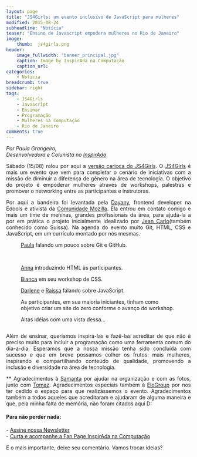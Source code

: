 ```yaml
---
layout: page
title: "JS4Girls: um evento inclusivo de JavaScript para mulheres"
modified: 2015-08-24
subheadline: "Notícia"
teaser: "Ensino de Javascript empodera mulheres no Rio de Janeiro"
image:
    thumb:  js4girls.png
header:
    image_fullwidth: "banner_principal.jpg"
    caption: Image by InspirAda na Computação
    caption_url: 
categories:
    - Noticia
breadcrumb: true
sidebar: right
tags:
    - JS4Girls
    - Javascript
    - Ensinar
    - Programação
    - Mulheres na Computação
    - Rio de Janeiro
comments: true
---
```


<p style='font-style:italic;'>Por Paula Grangeiro, <br />Desenvolvedora e Colunista no <a href="http://inspiradanacomputacao.com/" target="_blank">InspirAda</a></p>

<p align="justify">Sábado (15/08) rolou por aqui a <a href="https://fb.me/JS4GirlsRio" target="_blank">versão carioca do JS4Girls</a>. O <a href="http://js4girls.com/" target="_blank">JS4Girls</a> é mais um evento que vem para completar o cenário de iniciativas com a missão de diminuir a diferença de gênero na área de tecnologia. O objetivo do projeto é empoderar mulheres através de workshops, palestras e promover o networking entre as participantes e instrutoras.</p>

<p align="justify">Por aqui a bandeira foi levantada pela <a href="https://twitter.com/dayanyrec" target="_blank">Dayany</a>, frontend developer na Edools e ativista da <a href="https://www.mozilla.org/pt-BR/contribute/" target="_blank">Comunidade Mozilla</a>. Ela entrou em contato comigo e mais um time de meninas, grandes profissionais da área, para ajudá-la a por em prática o projeto inicialmente idealizado por <a href="https://twitter.com/osuissa" target="_blank">Jean Carlo</a>(também conhecido como Suissa). Na agenda do evento muito Git, HTML, CSS e JavaScript, em um currículo montado por nós mesmas.</p> 

<figure>
    <img src="http://inspiradanacomputacao.github.io/images/js4girls_rj_foto1.JPG" alt="">
    <figcaption><a href="https://twitter.com/paulagrangeiro" target="_blank">Paula</a> falando um pouco sobre Git e GitHub.</figcaption>
</figure> 
​
<figure>
    <img src="http://inspiradanacomputacao.github.io/images/js4girls_rj_foto2.JPG" alt="">
    <figcaption><a href="https://twitter.com/yuizinha" target="_blank">Anna</a> introduzindo HTML às participantes.</figcaption>
</figure> 

<figure>
    <img src="http://inspiradanacomputacao.github.io/images/js4girls_rj_foto3.JPG" alt="">
    <figcaption><a href="https://twitter.com/__biancarosa" target="_blank">Bianca</a> em seu workshop de CSS.</figcaption>
</figure> 

<figure>
    <img src="http://inspiradanacomputacao.github.io/images/js4girls_rj_foto4.JPG" alt="">
    <figcaption><a href="https://fb.me/darlene.medeiros.169" target="_blank">Darlene</a> e <a href="https://fb.me/rai200890" target="_blank">Raissa</a> falando sobre JavaScript.</figcaption>
</figure> 


<figure>
    <img src="http://inspiradanacomputacao.github.io/images/js4girls_rj_foto5.JPG" alt="">
    <figcaption>As participantes, em sua maioria iniciantes, tinham como objetivo criar um site do zero conforme o avanço do workshop. </figcaption>
</figure> 

<figure>
    <img src="http://inspiradanacomputacao.github.io/images/js4girls_rj_foto6.JPG" alt="">
    <figcaption>Altas idéias com uma vista dessa...</figcaption>
</figure> 

<figure>
    <img src="http://inspiradanacomputacao.github.io/images/js4girls_rj_foto7.JPG" alt="">
    <figcaption></figcaption>
</figure> 

<p align="justify">Além de ensinar, queríamos inspirá-las e fazê-las acreditar de que não é preciso muito para incluir a programação como uma ferramenta comum do dia-a-dia. Esperamos que a nossa missão tenha sido concluída com sucesso e que em breve possamos colher os frutos: mais mulheres, inspirando e compartilhando conteúdo de qualidade, promovendo a inclusão e diversidade na área de tecnologia.</p>

<p align="justify">** Agradecimentos à <a href="https://twitter.com/samantacicilia" target="_blank">Samanta</a> por ajudar na organização e com as fotos, junto com <a href="https://fb.me/tomaz.cunha.7" target="_blank">Tomaz</a>. Agradecimentos especiais também à <a href="http://elogroup.com.br/" target="_blank">EloGroup</a> por nos ter cedido o espaço para que realizássemos o evento. Agradecimentos também a todos aqueles que acreditaram e ajudaram de alguma maneira e que, pela minha falta de memória, não foram citados aqui D: </p>

<h4> Para não perder nada: </h4>
<p>
- <a href="http://inspiradanacomputacao.us11.list-manage1.com/subscribe?u=e6a849e909bc803ed73b456c2&id=a85bc7db3b" target="_blank">Assine nossa Newsletter</a> <br />
- <a href="https://www.facebook.com/InspiradaNaComputacao" target="_blank">Curta e acompanhe a Fan Page InspirAda na Computação</a><br />
</p>
E o mais importante, deixe seu comentário. Vamos trocar ideias?